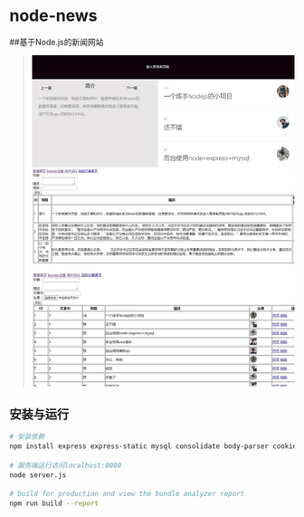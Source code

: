 # node-news

##基于Node.js的新闻网站
>![image text](https://github.com/gcxxd/node-news/raw/master/img/p1.jpg)
>![image text](https://github.com/gcxxd/node-news/raw/master/img/p2.jpg)
>![image text](https://github.com/gcxxd/node-news/raw/master/img/p3.jpg)
## 安装与运行

``` bash
# 安装依赖
npm install express express-static mysql consolidate body-parser cookie-parser cookie-session express-route multer

# 服务端运行访问localhost:8080
node server.js

# build for production and view the bundle analyzer report
npm run build --report
